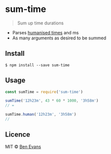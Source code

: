# sum-time

> Sum up time durations

* Parses [humanised times](https://github.com/jkroso/parse-duration) and ms
* As many arguments as desired to be summed

## Install

    $ npm install --save sum-time

## Usage

```js
const sumTime = require('sum-time')

sumTime('12h23m', 43 * 60 * 1000, '3h58m')
// =

sumTime.human('12h23m', '3h58m')
//
```

## Licence

MIT &copy; [Ben Evans](https://bencevans.io)
